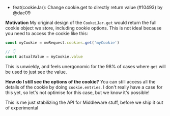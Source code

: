 - feat(cookieJar): Change cookie.get to directly return value (#10493) by @dac09

**Motivation**
My original design of the `CookeiJar.get` would return the full cookie object we store, including cookie options. This is not ideal because you need to access the cookie like this:

```js
const myCookie = mwRequest.cookies.get('myCookie')

// 👇
const actualValue = myCookie.value
```

This is unwieldy, and feels unergonomic for the 98% of cases where `get` will be used to just see the value. 

**How do I still see the options of the cookie?**
You can still access all the details of the cookie by doing `cookie.entries`. I don't really have a case for this yet, so let's not optimise for this case, but we know it's possible!


This is me just stabilizing the API for Middleware stuff, before we ship it out of experimental
